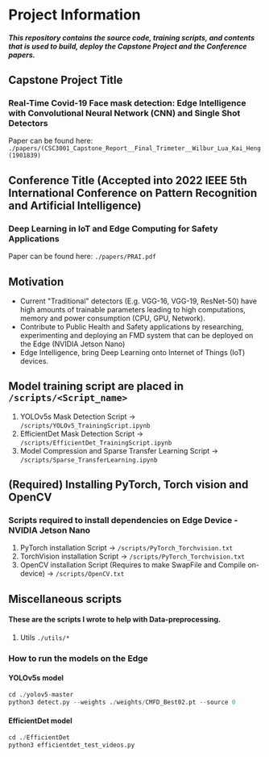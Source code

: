 # Project Information 
##### This repository contains the source code, training scripts, and contents that is used to build, deploy the Capstone Project and the Conference papers.

## Capstone Project Title
<script src="https://gist.github.com/wilburlua910/24ab76fcc804ee75f231ef73ab6c4554.js"></script>

### Real-Time Covid-19 Face mask detection: Edge Intelligence with Convolutional Neural Network (CNN) and Single Shot Detectors
Paper can be found here: ```./papers/(CSC3001_Capstone_Report__Final_Trimeter__Wilbur_Lua_Kai_Heng(1901839)```

## Conference Title (Accepted into 2022 IEEE 5th International Conference on Pattern Recognition and Artificial Intelligence)
### Deep Learning in IoT and Edge Computing for Safety Applications
Paper can be found here: ```./papers/PRAI.pdf```



## Motivation
- Current "Traditional" detectors (E.g. VGG-16, VGG-19, ResNet-50) have high amounts of trainable parameters leading to high computations, memory and power consumption (CPU, GPU, Network). 
- Contribute to Public Health and Safety applications by researching, experimenting and deploying an FMD system that can be deployed on the Edge (NVIDIA Jetson Nano)
- Edge Intelligence, bring Deep Learning onto Internet of Things (IoT) devices.

## Model training script are placed in ```/scripts/<Script_name>```

1. YOLOv5s Mask Detection Script -> ```/scripts/YOLOv5_TrainingScript.ipynb```
2. EfficientDet Mask Detection Script -> ```/scripts/EfficientDet_TrainingScript.ipynb```
3. Model Compression and Sparse Transfer Learning Script -> ```/scripts/Sparse_TransferLearning.ipynb```

## (Required) Installing PyTorch, Torch vision and OpenCV
### Scripts required to install dependencies on Edge Device - NVIDIA Jetson Nano
1. PyTorch installation Script -> ```/scripts/PyTorch_Torchvision.txt```
2. TorchVision installation Script -> ```/scripts/PyTorch_Torchvision.txt```
3. OpenCV installation Script (Requires to make SwapFile and Compile on-device) -> ```/scripts/OpenCV.txt```

## Miscellaneous scripts 
#### These are the scripts I wrote to help with Data-preprocessing.
1. Utils ```./utils/*```

### How to run the models on the Edge 
#### YOLOv5s model 

```python
cd ./yolov5-master
python3 detect.py --weights ./weights/CMFD_Best02.pt --source 0 
```
#### EfficientDet model
```python
cd ./EfficientDet
python3 efficientdet_test_videos.py
```





